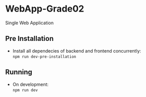 # WebApp-Grade02

Single Web Application

## Pre Installation
- Install all dependecies of backend and frontend concurrently:<br>
    `npm run dev-pre-installation`

## Running
- On development:<br>
    `npm run dev`
